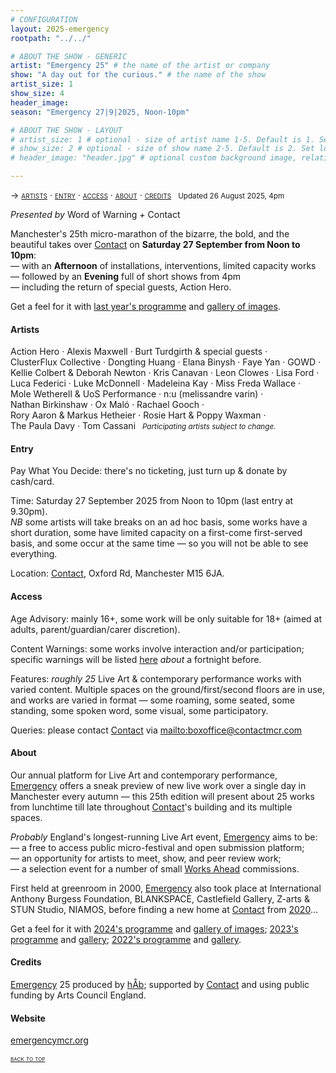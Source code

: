 ```yaml
---
# CONFIGURATION
layout: 2025-emergency
rootpath: "../../"

# ABOUT THE SHOW - GENERIC
artist: "Emergency 25" # the name of the artist or company
show: "A day out for the curious." # the name of the show
artist_size: 1
show_size: 4
header_image:  
season: "Emergency 27|9|2025, Noon-10pm"

# ABOUT THE SHOW - LAYOUT
# artist_size: 1 # optional - size of artist name 1-5. Default is 1. Set longer names to lower values
# show_size: 2 # optional - size of show name 2-5. Default is 2. Set longer names to lower values
# header_image: "header.jpg" # optional custom background image, relative to current page

---
```

<span style='font-variant: small-caps'>→ [artists](/current/2025-emergency/#artists) · [entry](/current/2025-emergency/#entry) · [access](/current/2025-emergency/#access) · [about](/current/2025-emergency/#about) · [credits](/current/2025-emergency/#credits)</span>&ensp; <small>Updated 26 August 2025, 4pm</small>         
         
*Presented by* Word of Warning *+* Contact        
        
Manchester's 25th micro-marathon of the bizarre, the bold, and the beautiful takes over <a href="https://contactmcr.com" target="_blank">Contact</a> on **Saturday 27 September from Noon to 10pm**:<br>— with an **Afternoon** of installations, interventions, limited capacity works<br>— followed by an **Evening** full of short shows from 4pm<br>— including the return of special guests, Action Hero.          
         
Get a feel for it with [last year's programme](/archive/2024-emergency/#artists) and [gallery of images](/galleries/2024-emergency).         
         
#### Artists         
Action&nbsp;Hero&nbsp;· Alexis&nbsp;Maxwell&nbsp;· Burt&nbsp;Turdgirth&nbsp;&&nbsp;special&nbsp;guests&nbsp;· ClusterFlux&nbsp;Collective&nbsp;· Dongting&nbsp;Huang&nbsp;· Elana&nbsp;Binysh&nbsp;· Faye&nbsp;Yan&nbsp;· GOWD&nbsp;· Kellie&nbsp;Colbert&nbsp;&&nbsp;Deborah&nbsp;Newton&nbsp;· Kris&nbsp;Canavan&nbsp;· Leon&nbsp;Clowes&nbsp;· Lisa&nbsp;Ford&nbsp;· Luca&nbsp;Federici&nbsp;· Luke&nbsp;McDonnell&nbsp;· Madeleina&nbsp;Kay&nbsp;· Miss&nbsp;Freda&nbsp;Wallace&nbsp;· Mole&nbsp;Wetherell&nbsp;&&nbsp;UoS&nbsp;Performance&nbsp;· n:u&nbsp;(melissandre&nbsp;varin)&nbsp;· Nathan&nbsp;Birkinshaw&nbsp;· Ox&nbsp;Maló&nbsp;· Rachael&nbsp;Gooch&nbsp;· Rory&nbsp;Aaron&nbsp;&&nbsp;Markus&nbsp;Hetheier&nbsp;· Rosie&nbsp;Hart&nbsp;&&nbsp;Poppy&nbsp;Waxman&nbsp;· The&nbsp;Paula&nbsp;Davy&nbsp;· Tom&nbsp;Cassani&ensp; <small>*Participating&nbsp;artists&nbsp;subject&nbsp;to&nbsp;change.*</small>         
          
#### Entry         
Pay What You Decide: there's no ticketing, just turn up & donate by cash/card.         
          
Time: Saturday 27 September 2025 from Noon to 10pm (last entry at 9.30pm).<br>*NB* some artists will take breaks on an ad hoc basis, some works have a short duration, some have limited capacity on a first-come first-served basis, and some occur at the same time — so you will not be able to see everything.         
          
Location: <a href="https://contactmcr.com/visit/getting-here" target="_blank">Contact</a>, Oxford Rd, Manchester M15 6JA.         
        
#### Access         
Age Advisory: mainly 16+, some work will be only suitable for 18+ (aimed at adults, parent/guardian/carer discretion).         
          
Content Warnings: some works involve interaction and/or participation; specific warnings will be listed [here](/warnings) *about* a fortnight before.         
          
Features: *roughly 25* Live Art & contemporary performance works with varied content. Multiple spaces on the ground/first/second floors are in use, and works are varied in format — some roaming, some seated, some standing, some spoken word, some visual, some participatory.          
          
Queries: please contact <a href="https://contactmcr.com/visit/access" target="_blank">Contact</a> via <mailto:boxoffice@contactmcr.com>        
         
#### About         
Our annual platform for Live Art and contemporary performance, [Emergency](/hab/emergency) offers a sneak preview of new live work over a single day in Manchester every autumn — this 25th edition will present about 25 works from lunchtime till late throughout <a href="https://contactmcr.com" target="_blank">Contact</a>'s building and its multiple spaces.       
         
*Probably* England's longest-running Live Art event, [Emergency](/hab/emergency) aims to be:<br>— a free to access public micro-festival and open submission platform;<br>— an opportunity for artists to meet, show, and peer review work;<br>— a selection event for a number of small [Works Ahead](/hab/worksahead) commissions.        
         
First held at greenroom in 2000, [Emergency](/hab/emergency) also took place at International Anthony Burgess Foundation, BLANKSPACE, Castlefield Gallery, Z-arts & STUN Studio, NIAMOS, before finding a new home at <a href="https://contactmcr.com" target="_blank">Contact</a> from [2020](/archive/2020-emergency)…         
         
Get a feel for it with [2024's programme](/archive/2024-emergency/#artists) and [gallery of images](/galleries/2024-emergency); [2023's programme](/archive/2023-emergency/#artists) and [gallery](/galleries/2023-emergency); [2022's programme](/archive/2022-emergency/#artists) and [gallery](/galleries/2022-emergency).         
         
#### Credits         
[Emergency](/hab/emergency) 25 produced by [hÅb](/hab); supported by <a href="https://contactmcr.com" target="_blank">Contact</a> and using public funding by Arts Council England.     
        
#### Website         
<a href="http://emergencymcr.org" target="_blank">emergencymcr.org</a>          
         
<small><span style='font-variant: small-caps'>[back to top](/current/2025-emergency)</span></small>
